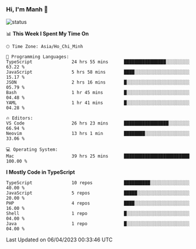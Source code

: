 ### Hi, I'm Manh 👋

![status](https://badge.stateful.com/manhhn01/status.svg)

<!--START_SECTION:waka-->
📊 **This Week I Spent My Time On** 

```text
🕑︎ Time Zone: Asia/Ho_Chi_Minh

💬 Programming Languages: 
TypeScript               24 hrs 55 mins      ████████████████░░░░░░░░░   63.22 % 
JavaScript               5 hrs 58 mins       ████░░░░░░░░░░░░░░░░░░░░░   15.17 % 
JSON                     2 hrs 16 mins       █░░░░░░░░░░░░░░░░░░░░░░░░   05.79 % 
Bash                     1 hr 45 mins        █░░░░░░░░░░░░░░░░░░░░░░░░   04.48 % 
YAML                     1 hr 41 mins        █░░░░░░░░░░░░░░░░░░░░░░░░   04.28 % 

🔥 Editors: 
VS Code                  26 hrs 23 mins      █████████████████░░░░░░░░   66.94 % 
Neovim                   13 hrs 1 min        ████████░░░░░░░░░░░░░░░░░   33.06 % 

💻 Operating System: 
Mac                      39 hrs 25 mins      █████████████████████████   100.00 % 
```

**I Mostly Code in TypeScript** 

```text
TypeScript               10 repos            ██████████░░░░░░░░░░░░░░░   40.00 % 
JavaScript               5 repos             █████░░░░░░░░░░░░░░░░░░░░   20.00 % 
PHP                      4 repos             ████░░░░░░░░░░░░░░░░░░░░░   16.00 % 
Shell                    1 repo              █░░░░░░░░░░░░░░░░░░░░░░░░   04.00 % 
Java                     1 repo              █░░░░░░░░░░░░░░░░░░░░░░░░   04.00 % 
```




 Last Updated on 06/04/2023 00:33:46 UTC
<!--END_SECTION:waka-->
